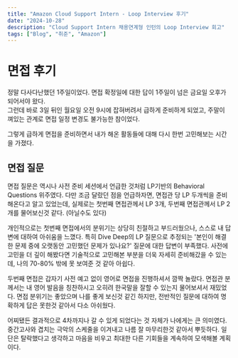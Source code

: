 ```yaml
---
title: "Amazon Cloud Support Intern - Loop Interview 후기"
date: "2024-10-28"
description: "Cloud Support Intern 채용연계형 인턴의 Loop Interview 회고"
tags: ["Blog", "취준", "Amazon"]
---
```


# 면접 후기

정말 다사다난했던 1주일이었다. 면접 확정일에 대한 답이 1주일이 넘은 금요일 오후가 되어서야 왔다.  
그런데 바로 3일 뒤인 월요일 오전 9시에 잡혀버려서 급하게 준비하게 되었고, 주말이 껴있는 관계로 면접 일정 변경도 불가능한 참이었다.

그렇게 급하게 면접을 준비하면서 내가 해온 활동들에 대해 다시 한번 고민해보는 시간을 가졌다.

## 면접 질문
면접 질문은 역시나 사전 준비 세션에서 언급한 것처럼 LP기반의 Behavioral Questions 위주였다. 다만 조금 달랐던 점을 언급하자면, 면접관 당 LP 두개씩을 준비해온다고 알고 있었는데, 실제로는 첫번째 면접관께서 LP 3개, 두번째 면접관께서 LP 2개를 물어보신것 같다. (아닐수도 있다)

개인적으로는 첫번째 면접에서의 분위기는 상당히 친절하고 부드러웠으나, 스스로 내 답변에 대하여 아쉬움을 느꼈다. 특히 Dive Deep의 LP 질문으로 추정되는 '본인이 해결한 문제 중에 오랫동안 고민했던 문제가 있나요?' 질문에 대한 답변이 부족했다. 사전에 고민을 더 깊이 해봤다면 기술적으로 고민해본 부분을 더욱 자세히 준비해갔을 수 있는데, 나의 70-80% 밖에 못 보여준 것 같아 아쉽다.

두번째 면접은 갑자기 사전 예고 없이 영어로 면접을 진행하셔서 깜짝 놀랐다. 면접관 분께서는 내 영어 발음을 칭찬하시고 오히려 한국말을 잘할 수 있는지 물어보셔서 재밌었다. 면접 분위기는 좋았으며 나를 좋게 보신것 같긴 하지만, 전반적인 질문에 대하여 명확하게 답은 못한것 같아서 다소 아쉬웠다.

어찌됐든 결과적으로 4차까지나 갈 수 있게 되었다는 것 자체가 나에게는 큰 의미였다. 중간고사와 겹치는 극악의 스케줄을 이겨내고 나름 잘 마무리한것 같아서 뿌듯하다. 일단은 탈락했다고 생각하고 마음을 비우고 최대한 다른 기회들을 계속하여 모색해볼 계획이다.